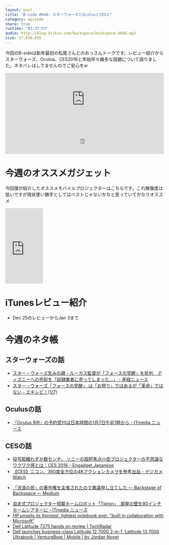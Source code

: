 ```yaml
---
layout: post
title: "B-side #048: スターウォーズとOculusとCESと"
category: episode
share: true
runtime: "01:37:53"
audio: http://blog.drikin.com/backspace/backspace-b048.mp3
size: 57,630,035
---
```


今回のB-sideは新年最初の松尾さんとのおっさんトークです。レビュー紹介からスターウォーズ、Oculus、CES2016と年始早々雑多な話題について語りました。ネタバレはしてませんのでご安心をw

<iframe width="100%" height="166" scrolling="no" frameborder="no" src="https://w.soundcloud.com/player/?url=https%3A//api.soundcloud.com/tracks/240798325&amp;color=ff5500&amp;auto_play=false&amp;hide_related=false&amp;show_comments=true&amp;show_user=true&amp;show_reposts=false"></iframe>
<iframe src="http://backspace.fm/subscribes.html" width="100%" height="92" scrolling="no" frameborder="0"></iframe>

# 今週のオススメガジェット
今回僕が紹介したオススメモバイルプロジェクターはこちらです。これ解像度は低いですが現状使い勝手としてはベストじゃないかなと思っていてかなりオススメ

<iframe src="http://rcm-fe.amazon-adsystem.com/e/cm?lt1=_blank&bc1=000000&IS2=1&bg1=FFFFFF&fc1=000000&lc1=0000FF&t=driftking-22&o=9&p=8&l=as4&m=amazon&f=ifr&ref=ss_til&asins=B00LZOQYAU" style="width:120px;height:240px;" scrolling="no" marginwidth="0" marginheight="0" frameborder="0"></iframe>

# iTunesレビュー紹介
- Dec 25のレビューからJan 3まで

# 今週のネタ帳

## スターウォーズの話
- [スター・ウォーズ生みの親・ルーカス監督が「フォースの覚醒」を批判　ディズニーへの売却を「奴隷業者に売ってしまった…」 - 産経ニュース](http://www.sankei.com/smp/entertainments/news/160103/ent1601030008-s.html)
- [スター・ウォーズ「フォースの覚醒」 は「お祭り」ではあるが「革命」ではない - エキレビ！(1/7)](http://www.excite.co.jp/News/reviewmov/20160104/E1451486544116.html)

## Oculusの話
- [「Oculus Rift」の予約受付は日本時間の1月7日午前1時から - ITmedia ニュース](http://www.itmedia.co.jp/news/articles/1601/05/news044.html)

## CESの話
- [投写距離わずか数センチ、 ソニーの超短焦点小型プロジェクターの不思議なワクワク感とは：CES 2016 - Engadget Japanese](http://japanese.engadget.com/2016/01/06/ces-2016/)
- [【CES】ニコン、360度全方位の4Kアクションカメラを参考出品 - デジカメ Watch](http://dc.watch.impress.co.jp/docs/news/20160106_737826.html)
* [「流浪の民」の著作権を主張されたので異議申し立てした — Backstage of Backspace — Medium](https://medium.com/backstage*of*backspace/%E6%B5%81%E6%B5%AA%E3%81%AE%E6%B0%91*%E3%81%AE%E8%91%97%E4%BD%9C%E6%A8%A9%E3%82%92%E4%B8%BB%E5%BC%B5%E3%81%95%E3%82%8C%E3%81%9F%E3%81%AE%E3%81%A7%E7%95%B0%E8%AD%B0%E7%94%B3%E3%81%97%E7%AB%8B%E3%81%A6%E3%81%97%E3%81%9F*19643a3d858#.nq17lkekh)
- [自走式プロジェクター搭載ホームロボット「Tipron」　部屋の壁を80インチホームシアターに - ITmedia ニュース](http://www.itmedia.co.jp/news/articles/1601/05/news080.html)
- [HP unveils its thinnest, lightest notebook ever, "built in collaboration with Microsoft"](http://www.neowin.net/news/hp-unveils-its-thinnest-lightest-notebook-ever-built-in-collaboration-with-microsoft)
- [Dell Latitude 7275 hands on review | TechRadar](http://www.techradar.com/reviews/pc-mac/laptops-portable-pcs/dell-latitude-7275-1311441/review)
- [Dell launches business-class Latitude 12 7000 2-in-1, Latitude 13 7000 Ultrabook | VentureBeat | Mobile | by Jordan Novet](http://venturebeat.com/2016/01/06/dell-launches-business-class-latitude-12-7000-2-in-1-latitude-13-7000-ultrabook/)

